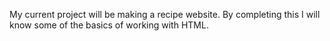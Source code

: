 My current project will be making a recipe website.
By completing this I will know some of the basics of working with HTML.